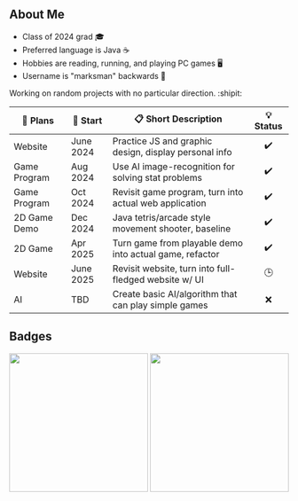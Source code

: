 ## About Me

- Class of 2024 grad :mortar_board:
- Preferred language is Java :coffee:
- Hobbies are reading, running, and playing PC games :desktop_computer:
- Username is "marksman" backwards :bow_and_arrow:

Working on random projects with no particular direction. :shipit:

| :memo: Plans | :date: Start | :clipboard: Short Description                           | :bulb: Status      |
| -------------| ------------ | ------------------------------------------------------- | :-----------:      |
| Website      | June 2024    | Practice JS and graphic design, display personal info   | :heavy_check_mark: |
| Game Program | Aug 2024     | Use AI image-recognition for solving stat problems      | :heavy_check_mark: |
| Game Program | Oct 2024     | Revisit game program, turn into actual web application  | :heavy_check_mark: |
| 2D Game Demo | Dec 2024     | Java tetris/arcade style movement shooter, baseline     | :heavy_check_mark: |
| 2D Game      | Apr 2025     | Turn game from playable demo into actual game, refactor | :heavy_check_mark: |
| Website      | June 2025    | Revisit website, turn into full-fledged website w/ UI   | :clock3:           |
| AI           | TBD          | Create basic AI/algorithm that can play simple games    | :x:                |




## Badges

<a href="https://www.credly.com/badges/4afcbf6d-1b67-49a5-af3f-201e103c6c4a"><img src="https://images.credly.com/size/340x340/images/024d0122-724d-4c5a-bd83-cfe3c4b7a073/image.png" width="250"></a>
<a href="https://www.credly.com/earner/earned/badge/0bc61107-e89b-4f8b-9c60-20ad1850522e"><img src="https://images.credly.com/images/4d4693bb-530e-4bca-9327-de07f3aa2348/image.png" width="250"></a>

